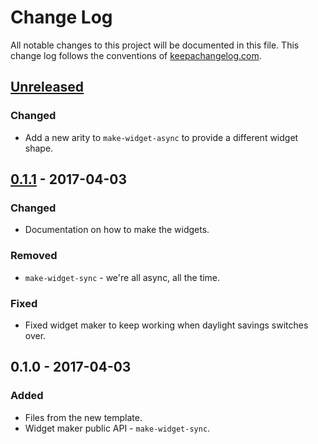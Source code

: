 # Change Log
All notable changes to this project will be documented in this file. This change log follows the conventions of [keepachangelog.com](http://keepachangelog.com/).

## [Unreleased]
### Changed
- Add a new arity to `make-widget-async` to provide a different widget shape.

## [0.1.1] - 2017-04-03
### Changed
- Documentation on how to make the widgets.

### Removed
- `make-widget-sync` - we're all async, all the time.

### Fixed
- Fixed widget maker to keep working when daylight savings switches over.

## 0.1.0 - 2017-04-03
### Added
- Files from the new template.
- Widget maker public API - `make-widget-sync`.

[Unreleased]: https://github.com/your-name/moarweba/compare/0.1.1...HEAD
[0.1.1]: https://github.com/your-name/moarweba/compare/0.1.0...0.1.1
